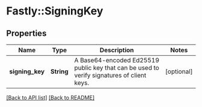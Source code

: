 # Fastly::SigningKey

## Properties

| Name | Type | Description | Notes |
| ---- | ---- | ----------- | ----- |
| **signing_key** | **String** | A Base64-encoded Ed25519 public key that can be used to verify signatures of client keys. | [optional] |

[[Back to API list]](../../README.md#endpoints) [[Back to README]](../../README.md)

